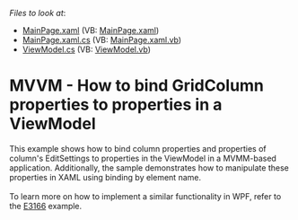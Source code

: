<!-- default file list -->
*Files to look at*:

* [MainPage.xaml](./CS/GridMVVMBindableColumns/MainPage.xaml) (VB: [MainPage.xaml](./VB/GridMVVMBindableColumns/MainPage.xaml))
* [MainPage.xaml.cs](./CS/GridMVVMBindableColumns/MainPage.xaml.cs) (VB: [MainPage.xaml.vb](./VB/GridMVVMBindableColumns/MainPage.xaml.vb))
* [ViewModel.cs](./CS/GridMVVMBindableColumns/ViewModel.cs) (VB: [ViewModel.vb](./VB/GridMVVMBindableColumns/ViewModel.vb))
<!-- default file list end -->
# MVVM - How to bind GridColumn properties to properties in a ViewModel


This example shows how to bind column properties and properties of column's EditSettings to properties in the ViewModel in a MVMM-based application. Additionally, the sample demonstrates how to manipulate these properties in XAML using binding by element name.<br /><br />To learn more on how to implement a similar functionality in WPF, refer to the <a href="https://www.devexpress.com/Support/Center/p/E3166">E3166</a> example.

<br/>


